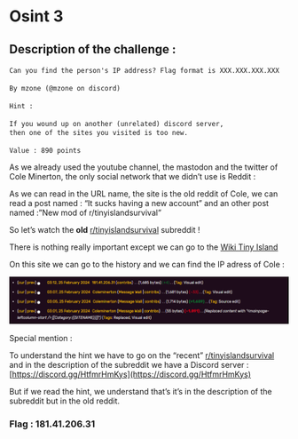 # Osint 3

## Description of the challenge :

```
Can you find the person's IP address? Flag format is XXX.XXX.XXX.XXX

By mzone (@mzone on discord)

Hint :

If you wound up on another (unrelated) discord server,
then one of the sites you visited is too new.

Value : 890 points

```

As we already used the youtube channel, the mastodon and the twitter of Cole Minerton, the only social network that we didn’t use is Reddit :

[](https://old.reddit.com/user/coleminerton)

As we can read in the URL name, the site is the old reddit of Cole, we can read a post named : “It sucks having a new account” and an other post named :”New mod of r/tinyislandsurvival”

So let’s watch the **old** [r/tinyislandsurvival](https://old.reddit.com/r/tinyislandsurvival/) subreddit ! 

There is nothing really important except we can go to the [Wiki Tiny Island](https://tiny-island-survival.fandom.com/wiki/Tiny_Island_Survival_Wiki)

On this site we can go to the history and we can find the IP adress of Cole :

![Untitled](Osint%203%20a63b0c49b39c4230a8bf1a00d82dc018/Untitled.png)

Special mention : 

To understand the hint we have to go on the “recent” [r/tinyislandsurvival](https://www.reddit.com/r/tinyislandsurvival/) and in the description of the subreddit we have a Discord server : [https://discord.gg/HtfmrHmKys](https://discord.gg/HtfmrHmKys)

But if we read the hint, we understand that’s it’s in the description of the subreddit but in the old reddit.

### Flag : 181.41.206.31
